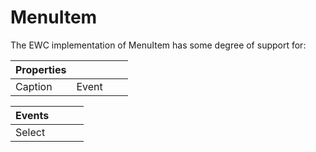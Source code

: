 # MenuItem

The EWC implementation of MenuItem has some degree of support for:

| Properties|  |  |  |
|--|--|--|--|
 |  Caption  |  Event  |           |          |


| Events|  |  |  |
|--|--|--|--|
 |  Select  |          |          |         |
